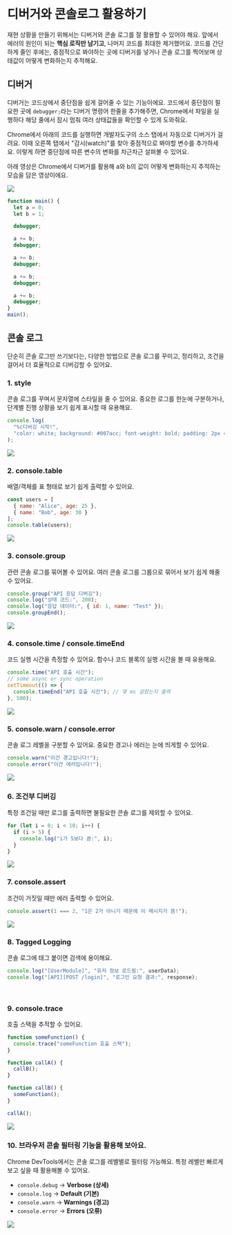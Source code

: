 # 디버거와 콘솔로그 활용하기

재현 상황을 만들기 위해서는 디버거와 콘솔 로그를 잘 활용할 수 있어야 해요. 앞에서 에러의 원인이 되는 **핵심 로직만 남기고**, 나머지 코드를 최대한 제거했어요. 코드를 간단하게 줄인 후에는, 중점적으로 봐야하는 곳에 디버거를 넣거나 콘솔 로그를 찍어보며 상태값이 어떻게 변화하는지 추적해요.

## 디버거

디버거는 코드상에서 중단점을 쉽게 걸어줄 수 있는 기능이에요. 코드에서 중단점이 필요한 곳에 `debugger;`라는 디버거 명령어 한줄을 추가해주면, Chrome에서 파일을 실행하다 해당 줄에서 잠시 멈춰 여러 상태값들을 확인할 수 있게 도와줘요.

Chrome에서 아래의 코드를 실행하면 개발자도구의 소스 탭에서 자동으로 디버거가 걸려요. 이때 오른쪽 탭에서 "감시(watch)"를 찾아 중점적으로 봐야할 변수를 추가하세요. 이렇게 하면 중단점에 따른 변수의 변화를 차근차근 살펴볼 수 있어요.

아래 영상은 Chrome에서 디버거를 활용해 a와 b의 값이 어떻게 변화하는지 추적하는 모습을 담은 영상이에요. 

![](../../images/reproduce/chrome-debugger.gif)

```js 5,8,11,14,17
function main() {
  let a = 0;
  let b = 1;

  debugger;

  a += b;
  debugger;

  a += b;
  debugger;

  a += b;
  debugger;

  a += b;
  debugger;
}
main();
```

## 콘솔 로그

단순히 콘솔 로그만 쓰기보다는, 다양한 방법으로 콘솔 로그를 꾸미고, 정리하고, 조건을 걸어서 더 효율적으로 디버깅할 수 있어요.

### 1. style

콘솔 로그를 꾸며서 문자열에 스타일을 줄 수 있어요. 중요한 로그를 한눈에 구분하거나, 단계별 진행 상황을 보기 쉽게 표시할 때 유용해요.

```js
console.log(
  "%c디버깅 시작!",
  "color: white; background: #007acc; font-weight: bold; padding: 2px 4px; border-radius: 4px;"
);
```

![](../../images/reproduce/console/1.png)
<br>

### 2. console.table

배열/객체를 표 형태로 보기 쉽게 출력할 수 있어요.

```js
const users = [
  { name: "Alice", age: 25 },
  { name: "Bob", age: 30 }
];
console.table(users);
```

![](../../images/reproduce/console/2.png)
<br>

### 3. console.group

관련 콘솔 로그를 묶어볼 수 있어요. 여러 콘솔 로그를 그룹으로 묶어서 보기 쉽게 해줄 수 있어요.

```js
console.group("API 응답 디버깅");
console.log("상태 코드:", 200);
console.log("응답 데이터:", { id: 1, name: "Test" });
console.groupEnd();
```

![](../../images/reproduce/console/3.png)
<br>

### 4. console.time / console.timeEnd

코드 실행 시간을 측정할 수 있어요. 함수나 코드 블록의 실행 시간을 볼 때 유용해요.

```js
console.time("API 호출 시간");
// some async or sync operation
setTimeout(() => {
  console.timeEnd("API 호출 시간"); // 몇 ms 걸렸는지 출력
}, 500);
```

![](../../images/reproduce/console/4.png)
<br>

### 5. console.warn / console.error

콘솔 로그 레벨을 구분할 수 있어요. 중요한 경고나 에러는 눈에 띄게할 수 있어요.

```js
console.warn("이건 경고입니다!");
console.error("이건 에러입니다!");
```

![](../../images/reproduce/console/5.png)
<br>

### 6. 조건부 디버깅

특정 조건일 때만 로그를 출력하면 불필요한 콘솔 로그를 제외할 수 있어요.

```js
for (let i = 0; i < 10; i++) {
  if (i > 5) {
    console.log("i가 5보다 큼:", i);
  }
}
```

![](../../images/reproduce/console/6.png)
<br>

### 7. console.assert

조건이 거짓일 때만 에러 출력할 수 있어요.

```js
console.assert(1 === 2, "1은 2가 아니기 때문에 이 메시지가 뜸!");
```

![](../../images/reproduce/console/7.png)
<br>

### 8. Tagged Logging

콘솔 로그에 태그 붙이면 검색에 용이해요.

```js
console.log("[UserModule]", "유저 정보 로드됨:", userData);
console.log("[API][POST /login]", "로그인 요청 결과:", response);
```

<br>

### 9. console.trace

호출 스택을 추적할 수 있어요.

```js
function someFunction() {
  console.trace("someFunction 호출 스택");
}

function callA() {
  callB();
}

function callB() {
  someFunction();
}

callA();
```

![](../../images/reproduce/console/9.png)
<br>

### 10. 브라우저 콘솔 필터링 기능을 활용해 보아요.

Chrome DevTools에서는 콘솔 로그를 레벨별로 필터링 가능해요. 특정 레벨만 빠르게 보고 싶을 때 활용해볼 수 있어요.

- `console.debug` → **Verbose (상세)**
- `console.log` → **Default (기본)**
- `console.warn` → **Warnings (경고)**
- `console.error` → **Errors (오류)**

![](../../images/reproduce/console/10.png)
